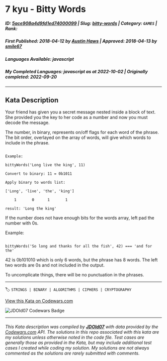 # 7 kyu - Bitty Words

##### **ID**: [5ace908a4d9fd1ed74000099](https://www.codewars.com/kata/5ace908a4d9fd1ed74000099) | **Slug**: [bitty-words](https://www.codewars.com/kata/5ace908a4d9fd1ed74000099) | **Category**: `GAMES` | **Rank**: <span style="color:white">7 kyu</span>

##### **First Published**: 2018-04-12 ***by*** [Austin Haws](https://www.codewars.com/users/Austin%20Haws) | **Approved**: 2018-04-13 ***by*** [smile67](https://www.codewars.com/users/smile67)

##### **Languages Available**: javascript

##### **My Completed Languages**: javascript ***as at*** 2022-10-02 | **Originally completed**: 2022-09-20

---

## Kata Description


Your friend has given you a secret message nested inside a block of text. She provided you the key to her code as a number and now you must decode the message.



The number, in binary, represents on/off flags for each word of the phrase. The bit order, overlayed on the array of words, will give which words to include in the phrase.

```

Example:

bittyWords('Long live the king', 11)

Convert to binary: 11 = 0b1011

Apply binary to words list:

['Long', 'live', 'the', 'king']

    1       0      1       1

result: 'Long the king'

```

If the number does not have enough bits for the words array, left pad the number with 0s.



Example:

```

bittyWords('So long and thanks for all the fish', 42) === 'and for the'

```

42 is 0b101010 which is only 6 words, but the phrase has 8 words. The left two words are 0s and not included in the output.



To uncomplicate things, there will be no punctuation in the phrases.

---


🏷 `STRINGS | BINARY | ALGORITHMS | CIPHERS | CRYPTOGRAPHY`


[View this Kata on Codewars.com](https://www.codewars.com/kata/5ace908a4d9fd1ed74000099)

![](https://www.codewars.com/users/jdold07/badges/large "JDOld07 Codewars Badge")

---

###### *This Kata description was compiled by [**JDOld07**](https://tpstech.dev) with data provided by the [Codewars.com](https://www.codewars.com) API.  The solutions in this repo associated with this kata are my solutions unless otherwise noted in the code file.  Test cases are generally those as provided in the Kata, but may include additional test cases I created while coding my solution.  My solutions are not always commented as the solutions are rarely submitted with comments.*
